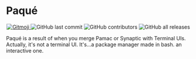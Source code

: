 # Paqué
<p align="center">
    <a href="https://gitmoji.dev">
        <img src="https://img.shields.io/badge/gitmoji-%20😜%20😍-FFDD67.svg?style=flat-square" alt="Gitmoji">
    </a>
    <img alt="GitHub last commit" src="https://img.shields.io/github/last-commit/Lintine/xzpaque?style=flat-square">
    <img alt="GitHub contributors" src="https://img.shields.io/github/contributors/Lintine/xzpaque?style=flat-square">
    <img alt="GitHub all releases" src="https://img.shields.io/github/downloads/Lintine/xzpaque/total?style=flat-square">
</p>
Paqué is a result of when you merge Pamac or Synaptic with Terminal UIs. Actually, it's not a terminal UI. It's...a package manager made in bash. an interactive one.
